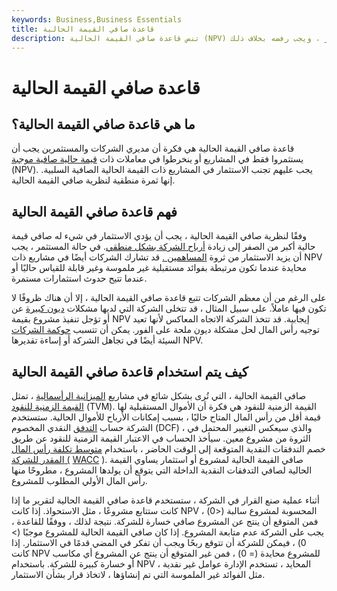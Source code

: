 ```yaml
---
keywords: Business,Business Essentials
title: قاعدة صافي القيمة الحالية
description: تنص قاعدة صافي القيمة الحالية (NPV) على أنه يجب قبول الاستثمار إذا كان صافي القيمة الحالية أكبر من الصفر ، ويجب رفضه بخلاف ذلك.
---
```


# قاعدة صافي القيمة الحالية
## ما هي قاعدة صافي القيمة الحالية؟

قاعدة صافي القيمة الحالية هي فكرة أن مديري الشركات والمستثمرين يجب أن يستثمروا فقط في المشاريع أو ينخرطوا في معاملات ذات [قيمة حالية صافية موجبة](/npv) (NPV). يجب عليهم تجنب الاستثمار في المشاريع ذات القيمة الحالية الصافية السلبية. إنها ثمرة منطقية لنظرية صافي القيمة الحالية.

## فهم قاعدة صافي القيمة الحالية

وفقًا لنظرية صافي القيمة الحالية ، يجب أن يؤدي الاستثمار في شيء له صافي قيمة حالية أكبر من الصفر إلى زيادة [أرباح الشركة بشكل منطقي](/earnings). في حالة المستثمر ، يجب أن يزيد الاستثمار من ثروة [المساهمين .](/shareholder) قد تشارك الشركات أيضًا في مشاريع ذات NPV محايدة عندما تكون مرتبطة بفوائد مستقبلية غير ملموسة وغير قابلة للقياس حاليًا أو عندما تتيح حدوث استثمارات مستمرة.

على الرغم من أن معظم الشركات تتبع قاعدة صافي القيمة الحالية ، إلا أن هناك ظروفًا لا تكون فيها عاملاً. على سبيل المثال ، قد تتخلى الشركة التي لديها مشكلات [ديون كبيرة](/debt) عن أو تؤجل تنفيذ مشروع بقيمة NPV إيجابية. قد تتخذ الشركة الاتجاه المعاكس لأنها تعيد توجيه رأس المال لحل مشكلة ديون ملحة على الفور. يمكن أن تتسبب [حوكمة الشركات](/corporategovernance) السيئة أيضًا في تجاهل الشركة أو إساءة تقديرها NPV.

## كيف يتم استخدام قاعدة صافي القيمة الحالية

صافي القيمة الحالية ، التي تُرى بشكل شائع في مشاريع [الميزانية الرأسمالية](/capitalbudgeting) ، تمثل [القيمة الزمنية للنقود](/timevalueofmoney) (TVM). القيمة الزمنية للنقود هي فكرة أن الأموال المستقبلية لها قيمة أقل من رأس المال المتاح حاليًا ، بسبب إمكانات الأرباح للأموال الحالية. ستستخدم الشركة حساب [التدفق](/dcf) النقدي المخصوم (DCF) ، والذي سيعكس التغيير المحتمل في الثروة من مشروع معين. سيأخذ الحساب في الاعتبار القيمة الزمنية للنقود عن طريق خصم التدفقات النقدية المتوقعة إلى الوقت الحاضر ، باستخدام [متوسط تكلفة رأس المال المقدر للشركة (](/wacc) [WACC](/wacc) ). صافي القيمة الحالية لمشروع أو استثمار يساوي القيمة الحالية لصافي التدفقات النقدية الداخلة التي يتوقع أن يولدها المشروع ، مطروحًا منها رأس المال الأولي المطلوب للمشروع.

أثناء عملية صنع القرار في الشركة ، ستستخدم قاعدة صافي القيمة الحالية لتقرير ما إذا كانت ستتابع مشروعًا ، مثل الاستحواذ. إذا كانت NPV المحسوبة لمشروع سالبة (<0) ، فمن المتوقع أن ينتج عن المشروع صافي خسارة للشركة. نتيجة لذلك ، ووفقًا للقاعدة ، يجب على الشركة عدم متابعة المشروع. إذا كان صافي القيمة الحالية للمشروع موجبًا (> 0) ، فيمكن للشركة أن تتوقع ربحًا ويجب أن تفكر في المضي قدمًا في الاستثمار. إذا كانت NPV للمشروع محايدة (= 0) ، فمن غير المتوقع أن ينتج عن المشروع أي مكاسب أو خسارة كبيرة للشركة. باستخدام NPV المحايد ، تستخدم الإدارة عوامل غير نقدية ، مثل الفوائد غير الملموسة التي تم إنشاؤها ، لاتخاذ قرار بشأن الاستثمار.

